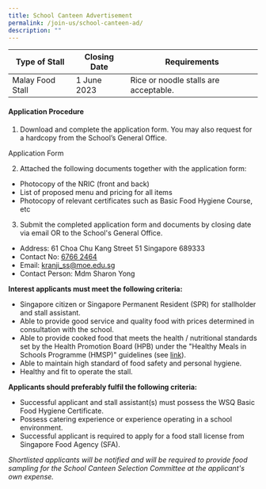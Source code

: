 ```yaml
---
title: School Canteen Advertisement
permalink: /join-us/school-canteen-ad/
description: ""
---
```

| Type of Stall | Closing Date | Requirements |
| -------- | -------- | -------- |
| Malay Food Stall | 1 June 2023 | Rice or noodle stalls are acceptable.|

#### Application Procedure

1. Download and complete the application form. You may also request for a hardcopy from the School’s General Office.

Application Form

2. Attached the following documents together with the application form:
* Photocopy of the NRIC (front and back)
* List of proposed menu and pricing for all items
* Photocopy of relevant certificates such as Basic Food Hygiene Course, etc

3. Submit the completed application form and documents by closing date via email OR to the School's General Office.

* Address: 61 Choa Chu Kang Street 51 Singapore 689333
* Contact No: [6766 2464](tel:+6567662464)
* Email: [kranji_ss@moe.edu.sg](mailto:kranji_ss@moe.edu.sg)
* Contact Person: Mdm Sharon Yong

**Interest applicants must meet the following criteria:**
* Singapore citizen or Singapore Permanent Resident (SPR) for stallholder and stall assistant.
* Able to provide good service and quality food with prices determined in consultation with the school.
* Able to provide cooked food that meets the health / nutritional standards set by the Health Promotion Board (HPB) under the "Healthy Meals in Schools Programme (HMSP)" guidelines (see [link](https://www.hpb.gov.sg/schools/school-programmes/healthy-meals-in-schools-programme)).
* Able to maintain high standard of food safety and personal hygiene.
* Healthy and fit to operate the stall.


**Applicants should preferably fulfil the following criteria:**
* Successful applicant and stall assistant(s) must possess the WSQ Basic Food Hygiene Certificate.
* Possess catering experience or experience operating in a school environment.
* Successful applicant is required to apply for a food stall license from Singapore Food Agency (SFA). 

*Shortlisted applicants will be notified and will be required to provide food sampling for the School Canteen Selection Committee at the applicant's own expense.*